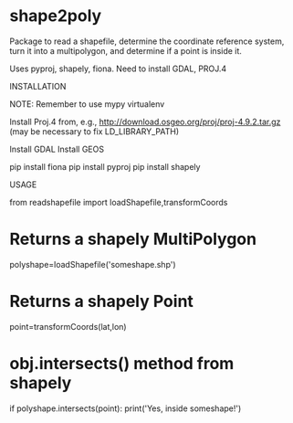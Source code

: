 # shape2poly

Package to read a shapefile, determine the coordinate reference
system, turn it into a multipolygon, and determine if a point is 
inside it.

Uses pyproj, shapely, fiona.
Need to install GDAL, PROJ.4

INSTALLATION

NOTE: Remember to use mypy virtualenv

Install Proj.4 from, e.g., http://download.osgeo.org/proj/proj-4.9.2.tar.gz
(may be necessary to fix LD_LIBRARY_PATH)

Install GDAL
Install GEOS

pip install fiona
pip install pyproj
pip install shapely

USAGE

from readshapefile import loadShapefile,transformCoords

# Returns a shapely MultiPolygon
polyshape=loadShapefile('someshape.shp')

# Returns a shapely Point
point=transformCoords(lat,lon)

# obj.intersects() method from shapely
if polyshape.intersects(point):
	print('Yes, inside someshape!')

